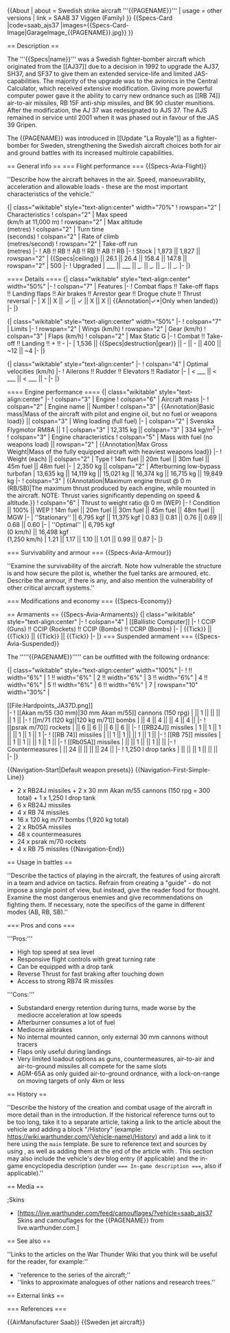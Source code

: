 {{About
| about = Swedish strike aircraft '''{{PAGENAME}}'''
| usage = other versions
| link = SAAB 37 Viggen (Family)
}}
{{Specs-Card
|code=saab_ajs37
|images={{Specs-Card-Image|GarageImage_{{PAGENAME}}.jpg}}
}}

== Description ==
<!-- ''In the description, the first part should be about the history of and the creation and combat usage of the aircraft, as well as its key features. In the second part, tell the reader about the aircraft in the game. Insert a screenshot of the vehicle, so that if the novice player does not remember the vehicle by name, he will immediately understand what kind of vehicle the article is talking about.'' -->
The '''{{Specs|name}}''' was a Swedish fighter-bomber aircraft which originated from the [[AJ37]] due to a decision in 1992 to upgrade the AJ37, SH37, and SF37 to give them an extended service-life and limited JAS-capabilities. The majority of the upgrade was to the avionics in the Central Calculator, which received extensive modification. Giving more powerful computer power gave it the ability to carry new ordnance such as [[RB 74]] air-to-air missiles, RB 15F anti-ship missiles, and BK 90 cluster munitions. After the modification, the AJ 37 was redesignated to AJS 37. The AJS remained in service until 2001 when it was phased out in favour of the JAS 39 Gripen.

The {{PAGENAME}} was introduced in [[Update "La Royale"]] as a fighter-bomber for Sweden, strengthening the Swedish aircraft choices both for air and ground battles with its increased multirole capabilities.

== General info ==
=== Flight performance ===
{{Specs-Avia-Flight}}
<!-- ''Describe how the aircraft behaves in the air. Speed, manoeuvrability, acceleration and allowable loads - these are the most important characteristics of the vehicle.'' -->
''Describe how the aircraft behaves in the air. Speed, manoeuvrability, acceleration and allowable loads - these are the most important characteristics of the vehicle.''

{| class="wikitable" style="text-align:center" width="70%"
! rowspan="2" | Characteristics
! colspan="2" | Max speed<br>(km/h at 11,000 m)
! rowspan="2" | Max altitude<br>(metres)
! colspan="2" | Turn time<br>(seconds)
! colspan="2" | Rate of climb<br>(metres/second)
! rowspan="2" | Take-off run<br>(metres)
|-
! AB !! RB !! AB !! RB !! AB !! RB
|-
! Stock
| 1,873 || 1,827 || rowspan="2" | {{Specs|ceiling}} || 26.1 || 26.4 || 158.4 || 147.8 || rowspan="2" | 500
|-
! Upgraded
| ___ || ___ || __._ || __._ || __._ || __._
|-
|}

==== Details ====
{| class="wikitable" style="text-align:center" width="50%"
|-
! colspan="7" | Features
|-
! Combat flaps !! Take-off flaps !! Landing flaps !! Air brakes !! Arrestor gear !! Drogue chute !! Thrust reversal
|-
| X || X || ✓ || ✓ || X || X || {{Annotation|✓*|Only when landed}}     <!-- ✓ -->
|-
|}

{| class="wikitable" style="text-align:center" width="50%"
|-
! colspan="7" | Limits
|-
! rowspan="2" | Wings (km/h)
! rowspan="2" | Gear (km/h)
! colspan="3" | Flaps (km/h)
! colspan="2" | Max Static G
|-
! Combat !! Take-off !! Landing !! + !! -
|-
| 1,536 <!-- {{Specs|destruction|body}} --> || {{Specs|destruction|gear}} || - || - || 400 || ~12 || ~4
|-
|}

{| class="wikitable" style="text-align:center"
|-
! colspan="4" | Optimal velocities (km/h)
|-
! Ailerons !! Rudder !! Elevators !! Radiator
|-
| < ___ || < ___ || < ___ || -
|-
|}

==== Engine performance ====
{| class="wikitable" style="text-align:center"
|-
! colspan="3" | Engine
! colspan="6" | Aircraft mass
|-
! colspan="2" | Engine name || Number
! colspan="3" | {{Annotation|Basic mass|Mass of the aircraft with pilot and engine oil, but no fuel or weapons load}} || colspan="3" | Wing loading (full fuel)
|-
| colspan="2" | Svenska Flygmotor RM8A || 1
| colspan="3" | 12,315 kg || colspan="3" | 334 kg/m<sup>2</sup>
|-
! colspan="3" | Engine characteristics
! colspan="5" | Mass with fuel (no weapons load) || rowspan="2" | {{Annotation|Max Gross<br>Weight|Mass of the fully equipped aircraft with heaviest weapons load}}
|-
! Weight (each) || colspan="2" | Type
! 14m fuel || 20m fuel || 30m fuel || 45m fuel || 48m fuel
|-
| 2,350 kg || colspan="2" | Afterburning low-bypass turbofan
| 13,635 kg || 14,119 kg || 15,021 kg || 16,374 kg || 16,715 kg || 19,849 kg
|-
! colspan="3" | {{Annotation|Maximum engine thrust @ 0 m (RB/SB)|The maximum thrust produced by each engine, while mounted in the aircraft. NOTE: Thrust varies significantly depending on speed & altitude.}}
! colspan="6" | Thrust to weight ratio @ 0 m (WEP)
|-
! Condition || 100% || WEP
! 14m fuel || 20m fuel || 30m fuel || 45m fuel || 48m fuel || MGW
|-
| ''Stationary'' || 6,795 kgf || 11,375 kgf
| 0.83 || 0.81 || 0.76 || 0.69 || 0.68 || 0.60
|-
| ''Optimal'' || 6,795 kgf<br>(0 km/h) || 16,498 kgf<br>(1,250 km/h)
| 1.21 || 1.17 || 1.10 || 1.01 || 0.99 || 0.87
|-
|}

=== Survivability and armour ===
{{Specs-Avia-Armour}}
<!-- ''Examine the survivability of the aircraft. Note how vulnerable the structure is and how secure the pilot is, whether the fuel tanks are armoured, etc. Describe the armour, if there is any, and also mention the vulnerability of other critical aircraft systems.'' -->
''Examine the survivability of the aircraft. Note how vulnerable the structure is and how secure the pilot is, whether the fuel tanks are armoured, etc. Describe the armour, if there is any, and also mention the vulnerability of other critical aircraft systems.''

=== Modifications and economy ===
{{Specs-Economy}}

== Armaments ==
{{Specs-Avia-Armaments}}
{| class="wikitable" style="text-align:center"
|-
! colspan="4" | [[Ballistic Computer]]
|-
! CCIP (Guns) !! CCIP (Rockets) !! CCIP (Bombs) !! CCRP (Bombs)
|-
| {{Tick}} || {{Tick}} || {{Tick}} || {{Tick}}
|-
|}
=== Suspended armament ===
{{Specs-Avia-Suspended}}
<!-- ''Describe the aircraft's suspended armament: additional cannons under the wings, bombs, rockets and torpedoes. This section is especially important for bombers and attackers. If there is no suspended weaponry remove this subsection.'' -->

The '''''{{PAGENAME}}''''' can be outfitted with the following ordnance:

{| class="wikitable" style="text-align:center" width="100%"
|-
! !! width="6%" | 1 !! width="6%" | 2 !! width="6%" | 3 !! width="6%" | 4 !! width="6%" | 5 !! width="6%" | 6 !! width="6%" | 7
| rowspan="10" width="30%" | <div class="ttx-image">[[File:Hardpoints_JA37D.png]]</div>
|-
! [[Akan m/55 (30 mm)|30 mm Akan m/55]] cannons (150 rpg)
| || 1 || || || || 1 ||
|-
! [[m/71 (120 kg)|120 kg m/71]] bombs
| || 4 || 4 || || 4 || 4 ||
|-
! [[psrak m/70]] rockets
| || 6 || 6 || || 6 || 6 ||
|-
! [[RB24J]] missiles
| 1 || 1 || 1 || || 1 || 1 || 1
|-
! [[RB 74]] missiles
| || 1 || 1 || || 1 || 1 ||
|-
! [[RB 75]] missiles
| || 1 || 1 || || 1 || 1 ||
|-
! [[Rb05A]] missiles
| || || 1 || || 1 || ||
|-
! Countermeasures
| || 24 || || || || 24 ||
|-
! 1,250 l drop tanks
| || || || 1 || || ||
|-
|}

{{Navigation-Start|Default weapon presets}}
{{Navigation-First-Simple-Line}}

* 2 x RB24J missiles + 2 x 30 mm Akan m/55 cannons (150 rpg = 300 total) + 1 x 1,250 l drop tank
* 6 x RB24J missiles
* 4 x RB 74 missiles
* 16 x 120 kg m/71 bombs (1,920 kg total)
* 2 x Rb05A missiles
* 48 x countermeasures
* 24 x psrak m/70 rockets
* 4 x RB 75 missiles
{{Navigation-End}}

== Usage in battles ==
<!-- ''Describe the tactics of playing in the aircraft, the features of using aircraft in a team and advice on tactics. Refrain from creating a "guide" - do not impose a single point of view, but instead, give the reader food for thought. Examine the most dangerous enemies and give recommendations on fighting them. If necessary, note the specifics of the game in different modes (AB, RB, SB).'' -->
''Describe the tactics of playing in the aircraft, the features of using aircraft in a team and advice on tactics. Refrain from creating a "guide" - do not impose a single point of view, but instead, give the reader food for thought. Examine the most dangerous enemies and give recommendations on fighting them. If necessary, note the specifics of the game in different modes (AB, RB, SB).''

=== Pros and cons ===
<!-- ''Summarise and briefly evaluate the vehicle in terms of its characteristics and combat effectiveness. Mark its pros and cons in the bulleted list. Try not to use more than 6 points for each of the characteristics. Avoid using categorical definitions such as "bad", "good" and the like - use substitutions with softer forms such as "inadequate" and "effective".'' -->

'''Pros:'''

* High top speed at sea level
* Responsive flight controls with great turning rate
* Can be equipped with a drop tank
* Reverse Thrust for fast braking after touching down
* Access to strong RB74 IR missiles

'''Cons:'''

* Substandard energy retention during turns, made worse by the mediocre acceleration at low speeds
* Afterburner consumes a lot of fuel
* Mediocre airbrakes
* No internal mounted cannon, only external 30 mm cannons without tracers
* Flaps only useful during landings
* Very limited loadout options as guns, countermeasures, air-to-air and air-to-ground missiles all compete for the same slots
* AGM-65A as only guided air-to-ground ordnance, with a lock-on-range on moving targets of only 4km or less

== History ==
<!-- ''Describe the history of the creation and combat usage of the aircraft in more detail than in the introduction. If the historical reference turns out to be too long, take it to a separate article, taking a link to the article about the vehicle and adding a block "/History" (example: <nowiki>https://wiki.warthunder.com/(Vehicle-name)/History</nowiki>) and add a link to it here using the <code>main</code> template. Be sure to reference text and sources by using <code><nowiki><ref></ref></nowiki></code>, as well as adding them at the end of the article with <code><nowiki><references /></nowiki></code>. This section may also include the vehicle's dev blog entry (if applicable) and the in-game encyclopedia description (under <code><nowiki>=== In-game description ===</nowiki></code>, also if applicable).'' -->
''Describe the history of the creation and combat usage of the aircraft in more detail than in the introduction. If the historical reference turns out to be too long, take it to a separate article, taking a link to the article about the vehicle and adding a block "/History" (example: <nowiki>https://wiki.warthunder.com/(Vehicle-name)/History</nowiki>) and add a link to it here using the <code>main</code> template. Be sure to reference text and sources by using <code><nowiki><ref></ref></nowiki></code>, as well as adding them at the end of the article with <code><nowiki><references /></nowiki></code>. This section may also include the vehicle's dev blog entry (if applicable) and the in-game encyclopedia description (under <code><nowiki>=== In-game description ===</nowiki></code>, also if applicable).''

== Media ==
<!-- ''Excellent additions to the article would be video guides, screenshots from the game, and photos.'' -->

;Skins

* [https://live.warthunder.com/feed/camouflages/?vehicle=saab_ajs37 Skins and camouflages for the {{PAGENAME}} from live.warthunder.com.]

== See also ==
<!-- ''Links to the articles on the War Thunder Wiki that you think will be useful for the reader, for example:''
* ''reference to the series of the aircraft;''
* ''links to approximate analogues of other nations and research trees.'' -->
''Links to the articles on the War Thunder Wiki that you think will be useful for the reader, for example:''

* ''reference to the series of the aircraft;''
* ''links to approximate analogues of other nations and research trees.''

== External links ==
<!-- ''Paste links to sources and external resources, such as:''
* ''topic on the official game forum;''
* ''other literature.'' -->

=== References ===
<references />

{{AirManufacturer Saab}}
{{Sweden jet aircraft}}